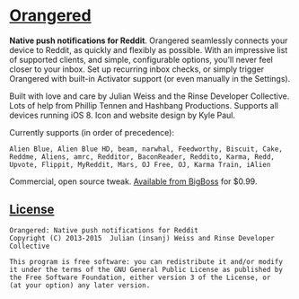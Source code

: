# [Orangered](http://insanj.com/orangered)

**Native push notifications for Reddit**. Orangered seamlessly connects your device to Reddit, as quickly and flexibly as possible. With an impressive list of supported clients, and simple, configurable options, you'll never feel closer to your inbox. Set up recurring inbox checks, or simply trigger Orangered with built-in Activator support (or even manually in the Settings).

Built with love and care by Julian Weiss and the Rinse Developer Collective. Lots of help from Phillip Tennen and Hashbang Productions. Supports all devices running iOS 8. Icon and website design by Kyle Paul.

Currently supports (in order of precedence):

	Alien Blue, Alien Blue HD, beam, narwhal, Feedworthy, Biscuit, Cake, Reddme, Aliens, amrc, Redditor, BaconReader, Reddito, Karma, Redd, Upvote, Flippit, MyReddit, Mars, OJ Free, OJ, Karma Train, iAlien

Commercial, open source tweak. [Available from BigBoss](http://cydia.saurik.com/package/com.insanj.orangered7/) for $0.99.

##  [License](LICENSE.md)

   	Orangered: Native push notifications for Reddit
   	Copyright (C) 2013-2015  Julian (insanj) Weiss and Rinse Developer Collective

    This program is free software: you can redistribute it and/or modify
    it under the terms of the GNU General Public License as published by
    the Free Software Foundation, either version 3 of the License, or
    (at your option) any later version.
